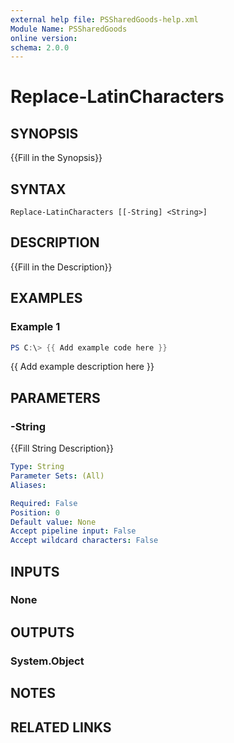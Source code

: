 ```yaml
---
external help file: PSSharedGoods-help.xml
Module Name: PSSharedGoods
online version:
schema: 2.0.0
---
```


# Replace-LatinCharacters

## SYNOPSIS
{{Fill in the Synopsis}}

## SYNTAX

```
Replace-LatinCharacters [[-String] <String>]
```

## DESCRIPTION
{{Fill in the Description}}

## EXAMPLES

### Example 1
```powershell
PS C:\> {{ Add example code here }}
```

{{ Add example description here }}

## PARAMETERS

### -String
{{Fill String Description}}

```yaml
Type: String
Parameter Sets: (All)
Aliases:

Required: False
Position: 0
Default value: None
Accept pipeline input: False
Accept wildcard characters: False
```

## INPUTS

### None

## OUTPUTS

### System.Object
## NOTES

## RELATED LINKS
